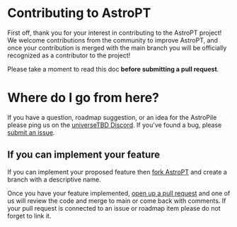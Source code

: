 # Contributing to AstroPT

First off, thank you for your interest in contributing to the AstroPT project! We welcome contributions from the community to improve AstroPT, and once your contribution is merged with the main branch you will be officially recognized as a contributor to the project!

Please take a moment to read this doc **before submitting a pull request**.

# Where do I go from here?

If you have a question, roadmap suggestion, or an idea for the AstroPile please ping us on the [universeTBD Discord](https://discord.gg/MNEVegvfJq). If you've found a bug, please [submit an issue](https://github.com/Smith42/AstroPT/issues).

## If you can implement your feature

If you can implement your proposed feature then [fork AstroPT](https://docs.github.com/en/get-started/quickstart/fork-a-repo) and create a branch with a descriptive name.

Once you have your feature implemented, [open up a pull request](https://docs.github.com/en/pull-requests/collaborating-with-pull-requests/proposing-changes-to-your-work-with-pull-requests/creating-a-pull-request) and one of us will review the code and merge to main or come back with comments. If your pull request is connected to an issue or roadmap item please do not forget to link it.
